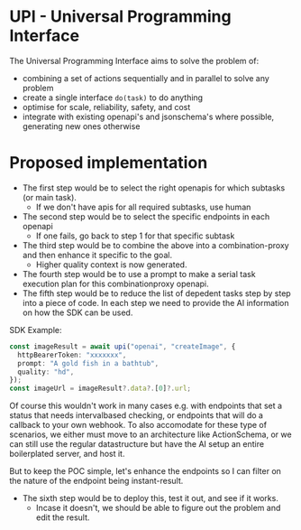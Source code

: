# UPI - Universal Programming Interface

The Universal Programming Interface aims to solve the problem of:

- combining a set of actions sequentially and in parallel to solve any problem
- create a single interface `do(task)` to do anything
- optimise for scale, reliability, safety, and cost
- integrate with existing openapi's and jsonschema's where possible, generating new ones otherwise

# Proposed implementation

- The first step would be to select the right openapis for which subtasks (or main task).
  - If we don't have apis for all required subtasks, use human
- The second step would be to select the specific endpoints in each openapi
  - If one fails, go back to step 1 for that specific subtask
- The third step would be to combine the above into a combination-proxy and then enhance it specific to the goal.
  - Higher quality context is now generated.
- The fourth step would be to use a prompt to make a serial task execution plan for this combinationproxy openapi.
- The fifth step would be to reduce the list of depedent tasks step by step into a piece of code. In each step we need to provide the AI information on how the SDK can be used.

SDK Example:

```ts
const imageResult = await upi("openai", "createImage", {
  httpBearerToken: "xxxxxxx",
  prompt: "A gold fish in a bathtub",
  quality: "hd",
});
const imageUrl = imageResult?.data?.[0]?.url;
```

Of course this wouldn't work in many cases e.g. with endpoints that set a status that needs intervalbased checking, or endpoints that will do a callback to your own webhook. To also accomodate for these type of scenarios, we either must move to an architecture like ActionSchema, or we can still use the regular datastructure but have the AI setup an entire boilerplated server, and host it.

But to keep the POC simple, let's enhance the endpoints so I can filter on the nature of the endpoint being instant-result.

- The sixth step would be to deploy this, test it out, and see if it works.
  - Incase it doesn't, we should be able to figure out the problem and edit the result.

